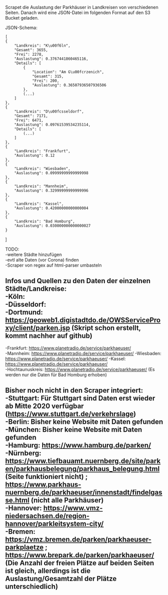 Scrapet die Auslastung der Parkhäuser in Landkreisen von verschiedenen Seiten. Danach wird eine JSON-Datei im folgenden Format auf den S3 Bucket geladen.

JSON-Schema:

    [
    {
        "Landkreis": "K\u00f6ln",
        "Gesamt": 3655,
        "Frei": 2278,
        "Auslastung": 0.3767441860465116,
        "Details": [
            {
                "Location": "Am G\u00fcrzenich",
                "Gesamt": 315,
                "Frei": 200,
                "Auslastung": 0.36507936507936506
            },
            (...)
        ]
    },
    {
        "Landkreis": "D\u00fcsseldorf",
        "Gesamt": 7171,
        "Frei": 6471,
        "Auslastung": 0.09761539534235114,
        "Details": [
            (...)
        ]
    },
    {
        "Landkreis": "Frankfurt",
        "Auslastung": 0.12
    },
    {
        "Landkreis": "Wiesbaden",
        "Auslastung": 0.09999999999999998
    },
    {
        "Landkreis": "Mannheim",
        "Auslastung": 0.32999999999999996
    },
    {
        "Landkreis": "Kassel",
        "Auslastung": 0.42000000000000004
    },
    {
        "Landkreis": "Bad Homburg",
        "Auslastung": 0.030000000000000027
    }
]

TODO:    
-weitere Städte hinzufügen  
-evtl alte Daten (vor Corona) finden  
-Scraper von regex auf html-parser umbasteln

Infos und Quellen zu den Daten der einzelnen Städte/Landkreise:  
-Köln:  
-Düsseldorf:  
-Dortmund: https://geoweb1.digistadtdo.de/OWSServiceProxy/client/parken.jsp  (Skript schon erstellt, kommt nachher auf github)
-  
-Frankfurt: https://www.planetradio.de/service/parkhaeuser/  
-Mannheim: https://www.planetradio.de/service/parkhaeuser/ 
-Wiesbaden: https://www.planetradio.de/service/parkhaeuser/ 
-Kassel: https://www.planetradio.de/service/parkhaeuser/  
-Hochtaunuskreis: https://www.planetradio.de/service/parkhaeuser/ (Es werden nur die Daten für Bad Homburg erhoben)  

Bisher noch nicht in den Scraper integriert:  
-Stuttgart: Für Stuttgart sind Daten erst wieder ab Mitte 2020 verfügbar (https://www.stuttgart.de/verkehrslage)  
-Berlin: Bisher keine Website mit Daten gefunden  
-München: Bisher keine Website mit Daten gefunden  
-Hamburg: https://www.hamburg.de/parken/  
-Nürnberg: https://www.tiefbauamt.nuernberg.de/site/parken/parkhausbelegung/parkhaus_belegung.html (Seite funktioniert nicht) ; https://www.parkhaus-nuernberg.de/parkhaeuser/innenstadt/findelgasse.html (nicht alle Parkhäuser)    
-Hannover: https://www.vmz-niedersachsen.de/region-hannover/parkleitsystem-city/  
-Bremen: https://vmz.bremen.de/parken/parkhaeuser-parkplaetze ; https://www.brepark.de/parken/parkhaeuser/ (Die Anzahl der freien Plätze auf beiden Seiten ist gleich, allerdings ist die Auslastung/Gesamtzahl der Plätze unterschiedlich)  
-

